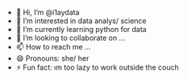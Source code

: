 - 👋 Hi, I’m @i1aydata
- 👀 I’m interested in data analys/ science
- 🌱 I’m currently learning python for data
- 💞️ I’m looking to collaborate on ...
- 📫 How to reach me ...
- 😄 Pronouns: she/ her
- ⚡ Fun fact: ım too lazy to work outside the couch

<!---
i1aydata/i1aydata is a ✨ special ✨ repository because its `README.md` (this file) appears on your GitHub profile.
You can click the Preview link to take a look at your changes.
--->
